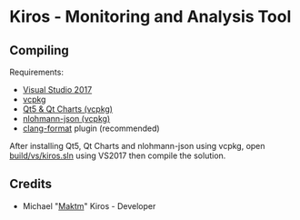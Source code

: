 # Kiros - Monitoring and Analysis Tool

## Compiling
Requirements:
* [Visual Studio 2017](https://goo.gl/DC4tpD)
* [vcpkg](https://goo.gl/fxkSTM)
* [Qt5 & Qt Charts (vcpkg)](https://goo.gl/523pHf)
* [nlohmann-json (vcpkg)](https://goo.gl/qBHsQ4)
* [clang-format](https://goo.gl/NSQ6Qr) plugin (recommended)

After installing Qt5, Qt Charts and nlohmann-json using vcpkg, open
[build/vs/kiros.sln](build/vs/kiros.sln) using VS2017 then compile the solution.

## Credits
* Michael "[Maktm](https://goo.gl/5XA2jp)" Kiros - Developer